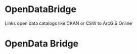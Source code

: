 OpenDataBridge
==============

Links open data catalogs like CKAN or CSW to ArcGIS Online

# OpenData Bridge #
